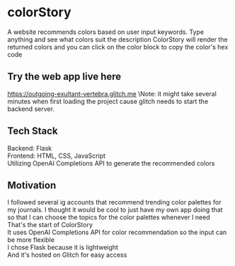 # colorStory
A website recommends colors based on user input keywords.
Type anything and see what colors suit the description
ColorStory will render the returned colors and you can click on the color block to copy the color's hex code

## Try the web app live here
https://outgoing-exultant-vertebra.glitch.me
\Note: it might take several minutes when first loading the project cause glitch needs to start the backend server.

## Tech Stack
Backend: Flask<br>
Frontend: HTML, CSS, JavaScript<br>
Utilizing OpenAI Completions API to generate the recommended colors

## Motivation
I followed several ig accounts that recommend trending color palettes for my journals. I thought it would be cool to just have my own app doing that so that I can choose the topics for the color palettes whenever I need<br>
That's the start of ColorStory<br>
It uses OpenAI Completions API for color recommendation so the input can be more flexible<br>
I chose Flask because it is lightweight<br>
And it's hosted on Glitch for easy access<br>

